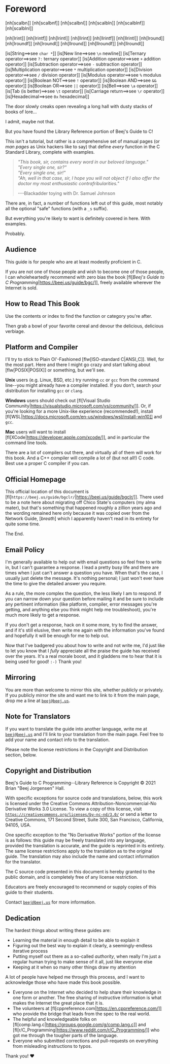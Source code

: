 # Foreword
<!-- Beej's guide to C
# vim: ts=4:sw=4:nosi:et:tw=72
-->

<!-- No hyphenation -->
[nh[scalbn]]
[nh[scalbnf]]
[nh[scalbnl]]
[nh[scalbln]]
[nh[scalblnf]]
[nh[scalblnl]]
<!-- Can't do things that aren't letters
[nh[atan2]]
[nh[atan2f]]
[nh[atan2l]]
-->
[nh[lrint]]
[nh[lrintf]]
[nh[lrintl]]
[nh[llrint]]
[nh[llrintf]]
[nh[llrintl]]
[nh[lround]]
[nh[lroundf]]
[nh[lroundl]]
[nh[llround]]
[nh[llroundf]]
[nh[llroundl]]

<!-- Index see alsos -->
[is[String==>see `char *`]]
[is[New line==>see `\n` newline]]
[is[Ternary operator==>see `?:` ternary operator]]
[is[Addition operator==>see `+` addition operator]]
[is[Subtraction operator==>see `-` subtraction operator]]
[is[Multiplication operator==>see `*` multiplication operator]]
[is[Division operator==>see `/` division operator]]
[is[Modulus operator==>see `%` modulus operator]]
[is[Boolean NOT==>see `!` operator]]
[is[Boolean AND==>see `&&` operator]]
[is[Boolean OR==>see `||` operator]]
[is[Bell==>see `\a` operator]]
[is[Tab (is better)==>see `\t` operator]]
[is[Carriage return==>see `\r` operator]]
[is[Hexadecimal==>see `0x` hexadecimal]]

The door slowly creaks open revealing a long hall with dusty stacks of
books of lore...

I admit, maybe not that.

But you have found the Library Reference portion of Beej's Guide to C!

This isn't a tutorial, but rather is a comprehensive set of manual pages
(or _man pages_ as Unix hackers like to say) that define _every_
function in the C Standard Library, complete with examples.

> _"This book, sir, contains every word in our beloved language."_\
> _"Every single one, sir?"_\
> _"Every single one, sir!"_\
> _"Ah, well in that case, sir, I hope you will not object if I also
> offer the doctor my most enthusiastic contrafribularities."_
>
> ---Blackadder toying with Dr. Samuel Johnson

There are, in fact, a number of functions left out of this guide, most
notably all the optional "safe" functions (with a `_s` suffix).

But everything you're likely to want is definitely covered in here. With
examples.

Probably.

## Audience

This guide is for people who are at least modestly proficient in C.

If you are not one of those people and wish to become one of those
people, I can wholeheartedly recommend with zero bias the book
[fl[_Beej's Guide to C Programming_|https://beej.us/guide/bgc/]], freely
available wherever the Internet is sold.

## How to Read This Book

Use the contents or index to find the function or category you're after.

Then grab a bowl of your favorite cereal and devour the delicious,
delicious verbiage.

## Platform and Compiler

I'll try to stick to Plain Ol'-Fashioned [flw[ISO-standard C|ANSI_C]].
Well, for the most part. Here and there I might go crazy and start
talking about [flw[POSIX|POSIX]] or something, but we'll see.

**Unix** users (e.g. Linux, BSD, etc.) try running `cc` or `gcc` from
the command line--you might already have a compiler installed. If you
don't, search your distribution for installing `gcc` or `clang`.

**Windows** users should check out [fl[Visual Studio
Community|https://visualstudio.microsoft.com/vs/community/]]. Or, if
you're looking for a more Unix-like experience (recommended!), install
[fl[WSL|https://docs.microsoft.com/en-us/windows/wsl/install-win10]] and
`gcc`.

**Mac** users will want to install
[fl[XCode|https://developer.apple.com/xcode/]], and in particular the
command line tools.

There are a lot of compilers out there, and virtually all of them will
work for this book. And a C++ compiler will compile a lot of (but not
all!) C code. Best use a proper C compiler if you can.

## Official Homepage

This official location of this document is
[fl[`https://beej.us/guide/bgclr/`|https://beej.us/guide/bgclr/]]. There
used to be a note here about migrating off Chico State's computers (my
alma mater), but that's something that happened roughly a zillion years
ago and the wording remained here only because it was copied over from
the Network Guide, [_breath_] which I apparently haven't read in its
entirety for quite some time.

The End.

## Email Policy

I'm generally available to help out with email questions so feel free to
write in, but I can't guarantee a response. I lead a pretty busy life
and there are times when I just can't answer a question you have. When
that's the case, I usually just delete the message. It's nothing
personal; I just won't ever have the time to give the detailed answer
you require.

As a rule, the more complex the question, the less likely I am to
respond. If you can narrow down your question before mailing it and be
sure to include any pertinent information (like platform, compiler,
error messages you're getting, and anything else you think might help me
troubleshoot), you're much more likely to get a response.

If you don't get a response, hack on it some more, try to find the
answer, and if it's still elusive, then write me again with the
information you've found and hopefully it will be enough for me to help
out.

Now that I've badgered you about how to write and not write me, I'd just
like to let you know that I _fully_ appreciate all the praise the guide
has received over the years. It's a real morale boost, and it gladdens
me to hear that it is being used for good! `:-)` Thank you!

## Mirroring

You are more than welcome to mirror this site, whether publicly or
privately. If you publicly mirror the site and want me to link to it
from the main page, drop me a line at
[`beej@beej.us`](mailto:beej@beej.us).

## Note for Translators

If you want to translate the guide into another language, write me at
[`beej@beej.us`](beej@beej.us) and I'll link to your translation from
the main page. Feel free to add your name and contact info to the
translation.

Please note the license restrictions in the Copyright and Distribution
section, below.

## Copyright and Distribution

Beej's Guide to C Programming--Library Reference is Copyright © 2021
Brian "Beej Jorgensen" Hall.

With specific exceptions for source code and translations, below, this
work is licensed under the Creative Commons Attribution-Noncommercial-No
Derivative Works 3.0 License. To view a copy of this license, visit
[`https://creativecommons.org/licenses/by-nc-nd/3.0/`](https://creativecommons.org/licenses/by-nc-nd/3.0/)
or send a letter to Creative Commons, 171 Second Street, Suite 300, San
Francisco, California, 94105, USA.

One specific exception to the "No Derivative Works" portion of the
license is as follows: this guide may be freely translated into any
language, provided the translation is accurate, and the guide is
reprinted in its entirety. The same license restrictions apply to the
translation as to the original guide. The translation may also include
the name and contact information for the translator.

The C source code presented in this document is hereby granted to the
public domain, and is completely free of any license restriction.

Educators are freely encouraged to recommend or supply copies of this
guide to their students.

Contact [`beej@beej.us`](beej@beej.us) for more information.

## Dedication

The hardest things about writing these guides are:

* Learning the material in enough detail to be able to explain it
* Figuring out the best way to explain it clearly, a seemingly-endless
  iterative process
* Putting myself out there as a so-called _authority_, when really
  I'm just a regular human trying to make sense of it all, just like
  everyone else
* Keeping at it when so many other things draw my attention

A lot of people have helped me through this process, and I want to
acknowledge those who have made this book possible.

* Everyone on the Internet who decided to help share their knowledge in
  one form or another. The free sharing of instructive information is
  what makes the Internet the great place that it is.
* The volunteers at [fl[cppreference.com|https://en.cppreference.com/]]
  who provide the bridge that leads from the spec to the real world.
* The helpful and knowledgeable folks on
  [fl[comp.lang.c|https://groups.google.com/g/comp.lang.c]] and 
  [fl[r/C_Programming|https://www.reddit.com/r/C_Programming/]] who got
  me through the tougher parts of the language.
* Everyone who submitted corrections and pull-requests on everything
  from misleading instructions to typos.

Thank you! ♥
